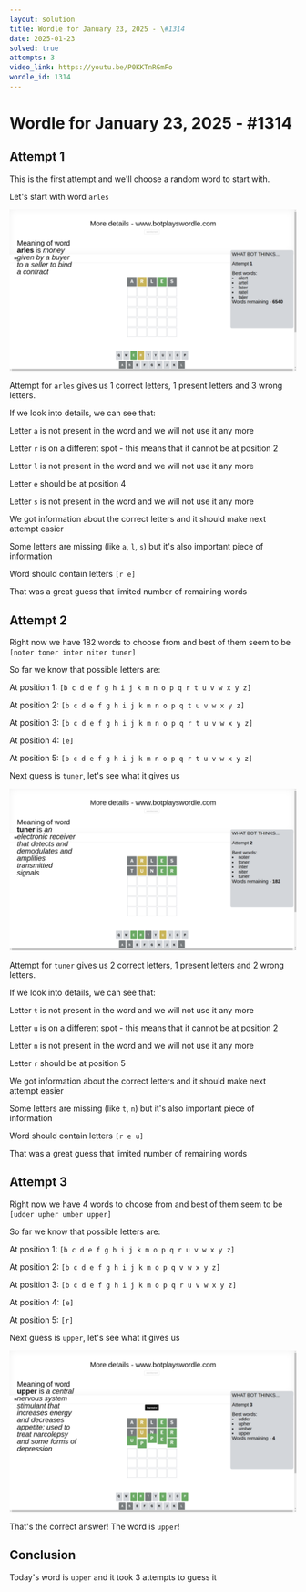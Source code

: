 ```yaml
---
layout: solution
title: Wordle for January 23, 2025 - \#1314
date: 2025-01-23
solved: true
attempts: 3
video_link: https://youtu.be/P0KKTnRGmFo
wordle_id: 1314
---
```


# Wordle for January 23, 2025 - \#1314

## Attempt 1

This is the first attempt and we'll choose a random word to start with.

Let's start with word `arles`

![Attempt 1](2025-01-23/attempt-1.png)

Attempt for `arles` gives us 1 correct letters, 1 present letters and 3 wrong letters.

If we look into details, we can see that:

Letter `a` is not present in the word and we will not use it any more

Letter `r` is on a different spot - this means that it cannot be at position 2

Letter `l` is not present in the word and we will not use it any more

Letter `e` should be at position 4

Letter `s` is not present in the word and we will not use it any more

We got information about the correct letters and it should make next attempt easier

Some letters are missing (like `a`, `l`, `s`) but it's also important piece of information

Word should contain letters `[r e]`

That was a great guess that limited number of remaining words



## Attempt 2

Right now we have 182 words to choose from and best of them seem to be `[noter toner inter niter tuner]`

So far we know that possible letters are:

At position 1: `[b c d e f g h i j k m n o p q r t u v w x y z]`

At position 2: `[b c d e f g h i j k m n o p q t u v w x y z]`

At position 3: `[b c d e f g h i j k m n o p q r t u v w x y z]`

At position 4: `[e]`

At position 5: `[b c d e f g h i j k m n o p q r t u v w x y z]`

Next guess is `tuner`, let's see what it gives us

![Attempt 2](2025-01-23/attempt-2.png)

Attempt for `tuner` gives us 2 correct letters, 1 present letters and 2 wrong letters.

If we look into details, we can see that:

Letter `t` is not present in the word and we will not use it any more

Letter `u` is on a different spot - this means that it cannot be at position 2

Letter `n` is not present in the word and we will not use it any more

Letter `r` should be at position 5

We got information about the correct letters and it should make next attempt easier

Some letters are missing (like `t`, `n`) but it's also important piece of information

Word should contain letters `[r e u]`

That was a great guess that limited number of remaining words



## Attempt 3

Right now we have 4 words to choose from and best of them seem to be `[udder upher umber upper]`

So far we know that possible letters are:

At position 1: `[b c d e f g h i j k m o p q r u v w x y z]`

At position 2: `[b c d e f g h i j k m o p q v w x y z]`

At position 3: `[b c d e f g h i j k m o p q r u v w x y z]`

At position 4: `[e]`

At position 5: `[r]`

Next guess is `upper`, let's see what it gives us

![Attempt 3](2025-01-23/attempt-3.png)

That's the correct answer! The word is `upper`!

## Conclusion

Today's word is `upper` and it took 3 attempts to guess it

